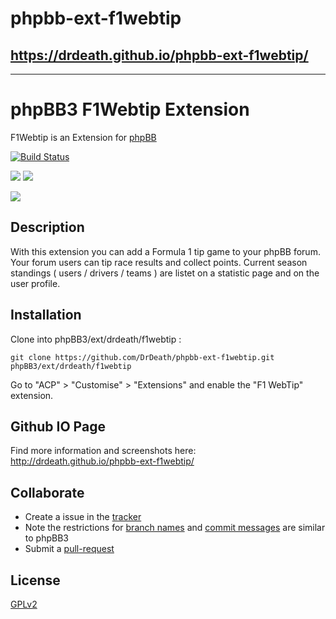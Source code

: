 # phpbb-ext-f1webtip

## https://drdeath.github.io/phpbb-ext-f1webtip/

------------

# phpBB3 F1Webtip Extension

F1Webtip is an Extension for [phpBB](https://www.phpbb.com/)

[![Build Status](https://travis-ci.org/DrDeath/phpbb-ext-f1webtip.svg?branch=master)](https://travis-ci.org/DrDeath/phpbb-ext-f1webtip)

![](https://img.shields.io/badge/phpBB-3.2.8%20Compatible%20-blue.svg) ![](https://img.shields.io/badge/phpBB-3.3.x%20Compatible%20-blue.svg) 

![](https://img.shields.io/github/v/release/DrDeath/phpbb-ext-f1webtip?color=1)

## Description

With this extension you can add a Formula 1 tip game to your phpBB forum.
Your forum users can tip race results and collect points.
Current season standings ( users / drivers / teams ) are listet on a statistic page and on the user profile.


## Installation

Clone into phpBB3/ext/drdeath/f1webtip :

    git clone https://github.com/DrDeath/phpbb-ext-f1webtip.git phpBB3/ext/drdeath/f1webtip

Go to "ACP" > "Customise" > "Extensions" and enable the "F1 WebTip" extension.

## Github IO Page

Find more information and screenshots here:
http://drdeath.github.io/phpbb-ext-f1webtip/

## Collaborate

* Create a issue in the [tracker](https://github.com/DrDeath/phpbb-ext-f1webtip/issues)
* Note the restrictions for [branch names](https://area51.phpbb.com/docs/dev/3.1.x/development/git.html#branch-names) and [commit messages](https://area51.phpbb.com/docs/dev/3.1.x/development/git.html#commit-messages) are similar to phpBB3
* Submit a [pull-request](https://github.com/DrDeath/phpbb-ext-f1webtip/pulls)

## License

[GPLv2](license.txt)
